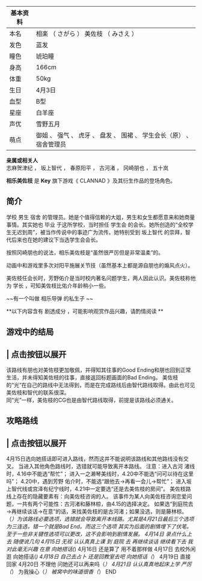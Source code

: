 |  **基本资料**  ||
|---|---|
|本名  |  相楽  （  さがら  ）  美佐枝  （  みさえ  ）   |
|发色  |  蓝发   |
|瞳色  |  琥珀瞳   |
|身高  |  166cm   |
|体重  |  50kg   |
|生日  |  4月3日   |
|血型  |  B型   |
|星座  |  白羊座   |
|声优  |  雪野五月   |
|萌点  |  御姐  、  强气  、  虎牙  、  盘发  、  围裙  、  学生会长（原）  、  宿舍管理员   |
**亲属或相关人**  
志麻贺津纪  ，  坂上智代  ，  春原阳平  ，  古河渚  ，  冈崎朋也  ，  五十岚  
  
**相乐美佐枝** 是 **Key** 旗下游戏《  CLANNAD  》及其衍生作品的登场角色。

##  简介

学校  男生  宿舍  的管理员。她是个值得信赖的大姐，男生和女生都愿意来和她商量事情。其实她也  毕业  于这所学校，当时担任  学生会
的会长。她所创造的“全校学生无迟到周”，被当作传说中的事迹广为流传。她特别受到  坂上智代  的崇拜，智代后来也在她的建议下当选学生会会长。

按照冈崎朋也的说法，相乐美佐枝是“虽然很严厉但是非常温柔”的。

动画中和游戏里多次对阳平施展关节技（虽然基本上都是源自朋也的煽风点火）。

美佐枝任会长时，芳野佑介是当时校内著名问题学生，两人因此认识。美佐枝称他为  学长  ，可知美佐枝比佑介年龄稍小一些。

~~有一个叫做 相乐导弹  的私生子 ~~

**以下内容含有 剧透成分  ，可能影响观赏作品兴趣，请酌情阅读 **

##  游戏中的结局

|  点击按钮以展开  
---  
该路线有朋也对美佐枝更加敬佩，并得知其往事的Good Ending和朋也回到正常生活，并未得知美佐枝的往事，直接返回标题画面的Bad Ending。
美佐枝的“光”在自己的路线中无法得到，而是在完成路线后由智代路线取得。由此也可见美佐枝和智代的联系很深。 </br>
同“光”一样，美佐枝的CG也是由智代路线取得，前提是该路线必须通关。 </br>  
  
##  攻略路线

|  点击按钮以展开  
---  
  
4月15日选向她搭话即可进入路线，然而这并不能说明该路线和其他路线没有交叉。  当进入其他角色路线时，选错就可能导致离开本路线。  注意：进入古河
渚线时，4.16中不能选“帮忙”；  进入一之濑琴美线时，4.20中不能选“问可以待在这里吗”；  4.20中，遇到芳野
佑介时，不能选“跟他去→再看一会儿→帮忙”；  进入坂上智代线或宫泽有纪宁线时，4.21中一定要选“还是去美佐枝的房间”。
美佐枝路线上存在的隐藏要素有：向美佐枝咨询的人。  该事件为某人向美佐枝咨询恋爱问题，一共有两个可能性：古河渚和藤林椋，由4.15的选择决定。
如果选“到庭院去→再继续谈话→在意”的话，来找美佐枝的是古河渚；如果没选，则是藤林椋。
（*）为该路线必要选项，选错就会导致离开本线路。尤其是4月21日最后三个选项为三连选，错一个就是Bad End。而这三个选项
其实为后面的剧情埋下了伏笔。至于一些非关键性选项可以更改，这不会影响到剧情发展。  4月14日  录点什么上去  随便说几句  4月15日  无视
认认真真上课  到  庭院  去  再继续谈话  继续看下去  我对此毫无兴趣  在意  向她搭话(*)  4月16日  还是算了  用不着那样做
4月17日  去校外闲逛  向她搭话(*)  4月18日  自己去占卜  还是回教室去吧  向她搭话（*）  4月19日  直接回家  4月20日  不理他
问她还可以再来吗（*）  4月21日  认认真真地起床上学  严厉（*）  为我操心（*）  被窝中的味道很香（*）  END </br>

